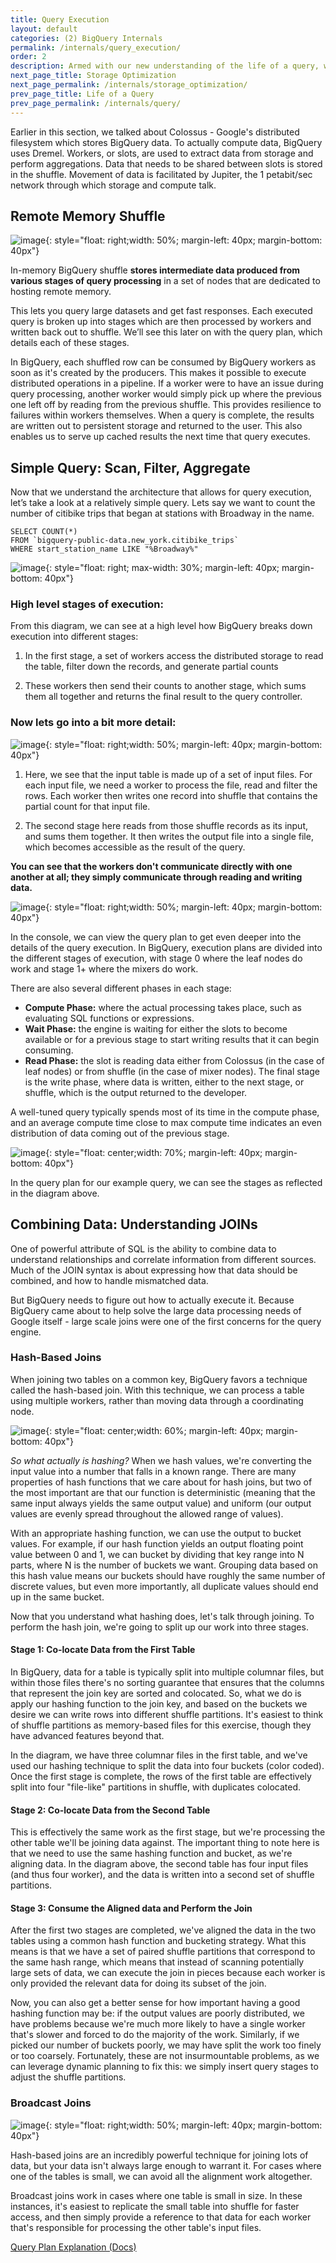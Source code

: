 ```yaml
---
title: Query Execution
layout: default
categories: (2) BigQuery Internals
permalink: /internals/query_execution/
order: 2
description: Armed with our new understanding of the life of a query, we can dive deeper into query execution. 
next_page_title: Storage Optimization
next_page_permalink: /internals/storage_optimization/
prev_page_title: Life of a Query
prev_page_permalink: /internals/query/
---
```

Earlier in this section, we talked about Colossus - Google's distributed filesystem which stores BigQuery data. To actually compute data, BigQuery uses Dremel. Workers, or slots, are used to extract data from storage and perform aggregations. Data that needs to be shared between slots is stored in the shuffle. Movement of data is facilitated by Jupiter, the 1 petabit/sec network through which storage and compute talk.

## Remote Memory Shuffle
![image](/assets/images/memory_shuffle.png){: style="float: right;width: 50%; margin-left: 40px; margin-bottom: 40px"}

In-memory BigQuery shuffle **stores intermediate data produced from various stages of query processing** in a set of nodes that are dedicated to hosting remote memory. 

This lets you query large datasets and get fast responses. Each executed query is broken up into stages which are then processed by workers and written back out to shuffle. We’ll see this later on with the query plan, which details each of these stages.

In BigQuery, each shuffled row can be consumed by BigQuery workers as soon as it's created by the producers. This makes it possible to execute distributed operations in a pipeline. If a worker were to have an issue during query processing, another worker would simply pick up where the previous one left off by reading from the previous shuffle. This provides resilience to failures within workers themselves. When a query is complete, the results are written out to persistent storage and returned to the user. This also enables us to serve up cached results the next time that query executes.

## Simple Query: Scan, Filter, Aggregate
Now that we understand the architecture that allows for query execution, let’s take a look at a relatively simple query. 
Lets say we want to count the number of citibike trips that began at stations with Broadway in the name.

```
SELECT COUNT(*)
FROM `bigquery-public-data.new_york.citibike_trips`
WHERE start_station_name LIKE "%Broadway%"
```

![image](/assets/images/simple_execution_1.png){: style="float: right; max-width: 30%; margin-left: 40px; margin-bottom: 40px"}

###  High level stages of execution:

From this diagram, we can see at a high level how BigQuery breaks down execution into different stages:  

1. In the first stage, a set of workers access the distributed storage to read the table, filter down the records, and generate partial counts

2. These workers then send their counts to another stage, which sums them all together and returns the final result to the query controller.

### Now lets go into a bit more detail:

![image](/assets/images/simple_execution_2.png){: style="float: right;width: 50%; margin-left: 40px; margin-bottom: 40px"}

1. Here, we see that the input table is made up of a set of input files.  For each input file, we need a worker to process the file, read and filter the rows.  Each worker then writes one record into shuffle that contains the partial count for that input file.

2. The second stage here reads from those shuffle records as its input, and sums them together.  It then writes the output file into a single file, which becomes accessible as the result of the query.

**You can see that the workers don't communicate directly with one another at all; they simply communicate through reading and writing data.**

![image](/assets/images/simple_execution_console.png){: style="float: right;width: 50%; margin-left: 40px; margin-bottom: 40px"}

In the console, we can view the query plan to get even deeper into the details of the query execution. In BigQuery, execution plans are divided into the different stages of execution, with stage 0 where the leaf nodes do work and stage 1+  where the mixers do work.

There are also several different phases in each stage:

- **Compute Phase:** where the actual processing takes place, such as evaluating SQL functions or expressions. 
- **Wait Phase:** the engine is waiting for either the slots to become available or for a previous stage to start writing results that it can begin consuming. 
- **Read Phase:** the slot is reading data either from Colossus (in the case of leaf nodes) or from shuffle (in the case of mixer nodes). The final stage is the write phase, where data is written, either to the next stage, or shuffle, which is the output returned to the developer.

A well-tuned query typically spends most of its time in the compute phase, and an average compute time close to max compute time indicates an even distribution of data coming out of the previous stage.

![image](/assets/images/simple_execution_qp.png){: style="float: center;width: 70%; margin-left: 40px; margin-bottom: 40px"}

In the query plan for our example query, we can see the stages as reflected in the diagram above. 


## Combining Data: Understanding JOINs

One of powerful attribute of SQL is the ability to combine data to understand relationships and correlate information from different sources. Much of the JOIN syntax is about expressing how that data should be combined, and how to handle  mismatched data.

But BigQuery needs to figure out how to actually execute it. Because BigQuery came about to help solve the large data processing needs of Google itself - large scale joins were one of the first concerns for the query engine. 

### Hash-Based Joins

When joining two tables on a common key, BigQuery favors a technique called the hash-based join.  With this technique, we can process a table using multiple workers, rather than moving data through a coordinating node.  

![image](/assets/images/hash_joins.png){: style="float: center;width: 60%; margin-left: 40px; margin-bottom: 40px"}


*So what actually is hashing?* When we hash values, we're converting the input value into a number that falls in a known range. There are many properties of hash functions that we care about for hash joins, but two of the most important are that our function is deterministic (meaning that the same input always yields the same output value) and uniform (our output values are evenly spread throughout the allowed range of values).

With an appropriate hashing function, we can use the output to bucket values.  For example, if our hash function yields an output floating point value between 0 and 1, we can bucket by dividing that key range into N parts, where N is the number of buckets we want. Grouping data based on this hash value means our buckets should have roughly the same number of discrete values, but even more importantly, all duplicate values should end up in the same bucket.

Now that you understand what hashing does, let's talk through joining. To perform the hash join, we're going to split up our work into three stages.

#### Stage 1: Co-locate Data from the First Table

In BigQuery, data for a table is typically split into multiple columnar files, but within those files there's no sorting guarantee that ensures that the columns that represent the join key are sorted and colocated. So, what we do is apply our hashing function to the join key, and based on the buckets we desire we can write rows into different shuffle partitions. It's easiest to think of shuffle partitions as memory-based files for this exercise, though they have advanced features beyond that.

In the diagram, we have three columnar files in the first table, and we've used our hashing technique to split the data into four buckets (color coded).  Once the first stage is complete, the rows of the first table are effectively split into four "file-like" partitions in shuffle, with duplicates colocated.

#### Stage 2: Co-locate Data from the Second Table

This is effectively the same work as the first stage, but we're processing the other table we'll be joining data against.  The important thing to note here is that we need to use the same hashing function and bucket, as we're aligning data.  In the diagram above, the second table has four input files (and thus four worker), and the data is written into a second set of shuffle partitions.


#### Stage 3: Consume the Aligned data and Perform the Join

After the first two stages are completed, we've aligned the data in the two tables using a common hash function and bucketing strategy. What this means is that we have a set of paired shuffle partitions that correspond to the same hash range, which means that instead of scanning potentially large sets of data, we can execute the join in pieces because each worker is only provided the relevant data for doing its subset of the join.

Now, you can also get a better sense for how important having a good hashing function may be:  if the output values are poorly distributed, we have problems because we're much more likely to have a single worker that's slower and forced to do the majority of the work. Similarly, if we picked our number of buckets poorly, we may have split the work too finely or too coarsely. Fortunately, these are not insurmountable problems, as we can leverage dynamic planning to fix this: we simply insert query stages to adjust the shuffle partitions.

### Broadcast Joins

![image](/assets/images/broadcast_joins.png){: style="float: right;width: 50%; margin-left: 40px; margin-bottom: 40px"}

Hash-based joins are an incredibly powerful technique for joining lots of data, but your data isn't always large enough to warrant it.  For cases where one of the tables is small, we can avoid all the alignment work altogether.

Broadcast joins work in cases where one table is small in size.  In these instances, it's easiest to replicate the small table into shuffle for faster access, and then simply provide a reference to that data for each worker that's responsible for processing the other table's input files.

<a href="https://cloud.google.com/bigquery/query-plan-explanation" class="button">Query Plan Explanation (Docs)</a>
